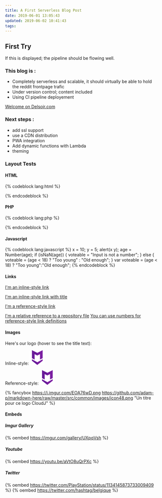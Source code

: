 ```yaml
---
title: A First Serverless Blog Post 
date: 2019-06-01 13:05:43
updated: 2019-06-02 10:41:43 
tags:
---
```


## First Try 

If this is displayed; the pipeline should be flowing well. 
<!-- more -->
### This blog is : 
* Completely serverless and scalable, it should virtually be able to hold the reddit frontpage trafic 
* Under version control; content included 
* Using CI pipeline deployement  

[Welcome on Delsoir.com](http://www.delsoir.com)

### Next steps : 
* add ssl support 
* use a CDN distribution
* PWA integration
* Add dynamic functions with Lambda
* theming 


### Layout Tests 
	
#### HTML
{% codeblock lang:html %}
<html xmlns="http://www.w3.org/1999/xhtml" xml:lang="en" lang="en">

<head>
	<title>untitled</title>
	<meta http-equiv="content-type" content="text/html;charset=utf-8" />
	<meta name="generator" content="Geany 1.27" />
</head>

<body>
	
</body>

</html>

{% endcodeblock %}


####  PHP
{% codeblock lang:php %}
<?php 
	echo "coucouju";
        while(true){
		echo "ce code est stupide";
	}
        echo "coucouju";
        while(true){
                echo "ce code est stupide";
        }
        echo "coucouju";
        while(true){
                echo "ce code est stupide";
        }


?>
{% endcodeblock %}

#### Javascript
{% codeblock lang:javascript %}
x = 10;
y = 5;
alert(x  y);
 age = Number(age);
if (isNaN(age)) {
  voteable = "Input is not a number";
} else {
  voteable = (age < 18) ? "Too young" : "Old enough";
}
var voteable = (age < 18) ? "Too young":"Old enough"; 
{% endcodeblock %}


#### Links 
[I'm an inline-style link](https://www.google.com)

[I'm an inline-style link with title](https://www.google.com "Google's Homepage")

[I'm a reference-style link][Arbitrary case-insensitive reference text]

[I'm a relative reference to a repository file](../blob/master/LICENSE)
[You can use numbers for reference-style link definitions][1]

[arbitrary case-insensitive reference text]: https://www.mozilla.org
[1]: http://slashdot.org
[link text itself]: http://www.reddit.com

#### Images 

Here's our logo (hover to see the title text):

Inline-style: 
![alt text](https://github.com/adam-p/markdown-here/raw/master/src/common/images/icon48.png "Logo Title Text 1")

Reference-style: 
![alt text][logo]

[logo]: https://github.com/adam-p/markdown-here/raw/master/src/common/images/icon48.png "Logo Title Text 2"


{% fancybox https://i.imgur.com/EOA76wD.png https://github.com/adam-p/markdown-here/raw/master/src/common/images/icon48.png "Un titre pour ce logo CloudJ" %}

#### Embeds

##### Imgur Gallery
{% oembed https://imgur.com/gallery/UXpqVsh %}
##### Youtube 
{% oembed https://youtu.be/aVtO8uQrPXc %}

##### Twitter
{% oembed https://twitter.com/PlayStation/status/1134145873733009409 %}
{% oembed https://twitter.com/hashtag/belgique %}
